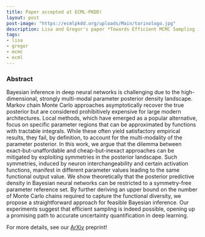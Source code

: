 ```yaml
---
title: Paper accepted at ECML-PKDD!
layout: post
post-image: "https://ecmlpkdd.org/uploads/Main/torinologo.jpg"
description: Lisa and Gregor's paper *Towards Efficient MCMC Sampling in Bayesian Neural Networks by Exploiting Symmetry* got accepted at *ECML-PKDD*!
tags:
- lisa
- gregor
- mcmc
- ecml
---
```


### Abstract

Bayesian inference in deep neural networks is challenging due to the high-dimensional, strongly multi-modal parameter posterior density landscape. Markov chain Monte Carlo approaches asymptotically recover the true posterior but are considered prohibitively expensive for large modern architectures. Local methods, which have emerged as a popular alternative, focus on specific parameter regions that can be approximated by functions with tractable integrals. While these often yield satisfactory empirical results, they fail, by definition, to account for the multi-modality of the parameter posterior. In this work, we argue that the dilemma between exact-but-unaffordable and cheap-but-inexact approaches can be mitigated by exploiting symmetries in the posterior landscape. Such symmetries, induced by neuron interchangeability and certain activation functions, manifest in different parameter values leading to the same functional output value. We show theoretically that the posterior predictive density in Bayesian neural networks can be restricted to a symmetry-free parameter reference set. By further deriving an upper bound on the number of Monte Carlo chains required to capture the functional diversity, we propose a straightforward approach for feasible Bayesian inference. Our experiments suggest that efficient sampling is indeed possible, opening up a promising path to accurate uncertainty quantification in deep learning.

For more details, see our [ArXiv](https://arxiv.org/abs/2304.02902) preprint!
